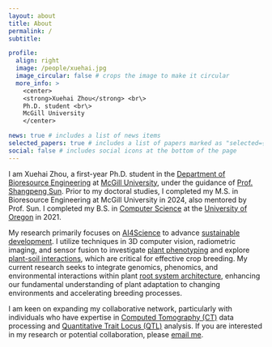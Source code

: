 ```yaml
---
layout: about
title: About
permalink: /
subtitle: 

profile:
  align: right
  image: /people/xuehai.jpg
  image_circular: false # crops the image to make it circular
  more_info: >
    <center>
    <strong>Xuehai Zhou</strong> <br\>
    Ph.D. student <br\>
    McGill University
    </center>

news: true # includes a list of news items
selected_papers: true # includes a list of papers marked as "selected={true}"
social: false # includes social icons at the bottom of the page
---
```


I am Xuehai Zhou, a first-year Ph.D. student in the [Department of Bioresource Engineering](https://www.mcgill.ca/bioeng/) at [McGill University](https://www.mcgill.ca/), under the guidance of [Prof. Shangpeng Sun](https://shangpenglab.github.io/#/). Prior to my doctoral studies, I completed my M.S. in Bioresource Engineering at McGill University in 2024, also mentored by Prof. Sun. I completed my B.S. in [Computer Science](https://scds.uoregon.edu/cs) at the [University of Oregon](https://www.uoregon.edu/) in 2021.

My research primarily focuses on [AI4Science](https://mila.quebec/en/research/strategic-priorities/ai4science) to advance [sustainable development](https://www.un.org/sustainabledevelopment/). I utilize techniques in 3D computer vision, radiometric imaging, and sensor fusion to investigate [plant phenotyping](https://www.plant-phenotyping.org/) and explore [plant-soil interactions](https://www.sciencedirect.com/science/article/abs/pii/B9780123847195001799), which are critical for effective crop breeding. My current research seeks to integrate genomics, phenomics, and environmental interactions within plant [root system architecture](https://www.sciencedirect.com/science/article/abs/pii/B9780123808684000028), enhancing our fundamental understanding of plant adaptation to changing environments and accelerating breeding processes.

I am keen on expanding my collaborative network, particularly with individuals who have expertise in [Computed Tomography (CT)](https://www.mcgill.ca/ecp3/multi-scale-imaging/equipment/macro-ct-scanner) data processing and [Quantitative Trait Locus (QTL)](https://www.nature.com/scitable/topicpage/quantitative-trait-locus-qtl-analysis-53904/) analysis. If you are interested in my research or potential collaboration, please [email me](mailto:xuehai.zhou@mail.mcgill.ca).


<br />
